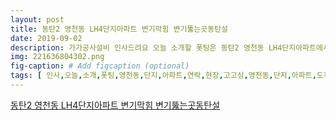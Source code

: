 ```yaml
---
layout: post
title: 동탄2 영천동 LH4단지아파트 변기막힘 변기뚫는곳동탄설 
date: 2019-09-02
description: 가가공사설비 인사드려요 오늘 소개할 폿팅은 동탄2 영천동 LH4단지아파트에서 변기막힘 변기뚫음 으로 연락을 주셨답니다 그럼 현장으로 고고싱 동탄2 영천동 주공4단지아파트에 도착했네요 그럼 
img: 221636804302.png
fig-caption: # Add figcaption (optional)
tags: [ 인사,오늘,소개,폿팅,영천동,단지,아파트,연락,현장,고고싱,영천동,단지,아파트,도착,변기,물이,모습,보이지,가해,결해,시도,변기,부족,슬슬,시동,전용,장비,사용,결과,보시,여러분,지금,변기,보고,역시,변기,단지,아파트,경기도,화성시,영천동,장지동,롯데,캐슬,아파트,변기,변기,설비,업체,변기,변기,수전,교체,설치,주방,수도꼭지,교체,가가,공사,설비,바로,연결,인사,가을 ]
---
```

[동탄2 영천동 LH4단지아파트 변기막힘 변기뚫는곳동탄설 ](https://blog.naver.com/tingjw?Redirect=Log&logNo=221636804302)
